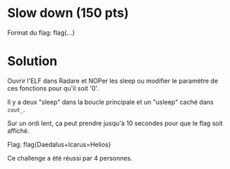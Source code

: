# Slow down (150 pts)

Format du flag: flag{...}

# Solution

Ouvrir l'ELF dans Radare et NOPer les sleep ou modifier le paramètre de ces fonctions pour qu'il soit '0'.

Il y a deux "sleep" dans la boucle principale et un "usleep" caché dans `cout_`. 

Sur un ordi lent, ça peut prendre jusqu'à 10 secondes pour que le flag soit affiché.

Flag: flag{Daedalus+Icarus=Helios}

Ce challenge a été réussi par 4 personnes.
